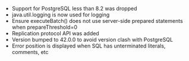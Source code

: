 * Support for PostgreSQL less than 8.2 was dropped
* java.util.logging is now used for logging
* Ensure executeBatch() does not use server-side prepared statements when prepareThreshold=0
* Replication protocol API was added
* Version bumped to 42.0.0 to avoid version clash with PostgreSQL
* Error position is displayed when SQL has unterminated literals, comments, etc
